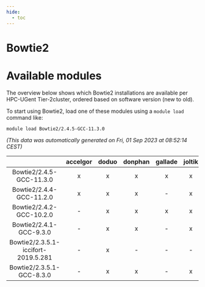 ```yaml
---
hide:
  - toc
---
```


Bowtie2
=======

# Available modules


The overview below shows which Bowtie2 installations are available per HPC-UGent Tier-2cluster, ordered based on software version (new to old).

To start using Bowtie2, load one of these modules using a `module load` command like:

```shell
module load Bowtie2/2.4.5-GCC-11.3.0
```

*(This data was automatically generated on Fri, 01 Sep 2023 at 08:52:14 CEST)*  

| |accelgor|doduo|donphan|gallade|joltik|skitty|swalot|victini|
| :---: | :---: | :---: | :---: | :---: | :---: | :---: | :---: | :---: |
|Bowtie2/2.4.5-GCC-11.3.0|x|x|x|x|x|x|x|x|
|Bowtie2/2.4.4-GCC-11.2.0|x|x|x|-|x|x|x|x|
|Bowtie2/2.4.2-GCC-10.2.0|-|x|x|x|x|x|x|x|
|Bowtie2/2.4.1-GCC-9.3.0|-|x|x|-|x|x|x|x|
|Bowtie2/2.3.5.1-iccifort-2019.5.281|-|x|-|-|-|-|-|-|
|Bowtie2/2.3.5.1-GCC-8.3.0|-|x|x|-|x|x|-|x|
